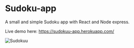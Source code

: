 # Sudoku-app
 
 A small and simple Sudoku app with React and Node express.
 
 Live demo here: https://sudokuu-app.herokuapp.com/
 
![Sudokuu](https://user-images.githubusercontent.com/77095105/155541636-5ef91ed7-ec5a-4818-96db-5bce55b014c6.png)
